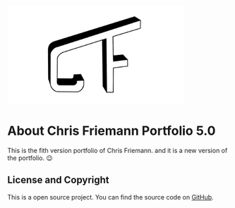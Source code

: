 <a href="https://chris.friemann.nl/" target="_blank"><img src="https://github.com/Chrinsieboy/Chris-Friemann-5.0/blob/main/img/Achtergrond.png" width="400"></a>

# About Chris Friemann Portfolio 5.0
This is the fith version portfolio of Chris Friemann.
and it is a new version of the portfolio. 😉

## License and Copyright
This is a open source project. You can find the source code on [GitHub](https://github.com/chrinsieboy/Chris-Friemann-5.0).

